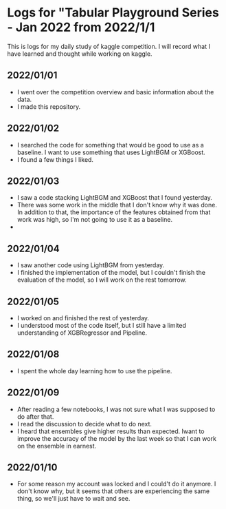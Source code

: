 # Logs for "Tabular Playground Series - Jan 2022 from 2022/1/1

This is logs for my daily study of kaggle competition. I will record what I have learned and thought while working on kaggle.

## 2022/01/01
* I went over the competition overview and basic information about the data.
* I made this repository.

## 2022/01/02
* I searched the code for something that would be good to use as a baseline. I want to use something that uses LightBGM or XGBoost.
* I found a few things I liked.
## 2022/01/03
* I saw a code stacking LightBGM and XGBoost that I found yesterday.
* There was some work in the middle that I don't know why it was done. In addition to that, the importance of the features obtained from that work was high, so I'm not going to use it as a baseline.
* 
## 2022/01/04
* I saw another code using LightBGM from yesterday.
* I finished the implementation of the model, but I couldn't finish the evaluation of the model, so I will work on the rest tomorrow.

## 2022/01/05
* I worked on and finished the rest of yesterday.
* I understood most of the code itself, but I still have a limited understanding of XGBRegressor and Pipeline.

## 2022/01/08
* I spent the whole day learning how to use the pipeline.

## 2022/01/09
* After reading a few notebooks, I was not sure what I was supposed to do after that.
* I read the discussion to decide what to do next.
* I heard that ensembles give higher results than expected. Iwant to improve the accuracy of the model by the last week so that I can work on the ensemble in earnest.

## 2022/01/10
* For some reason my account was locked and I could't do it anymore. I don't know why, but it seems that others are experiencing the same thing, so we'll just have to wait and see.


